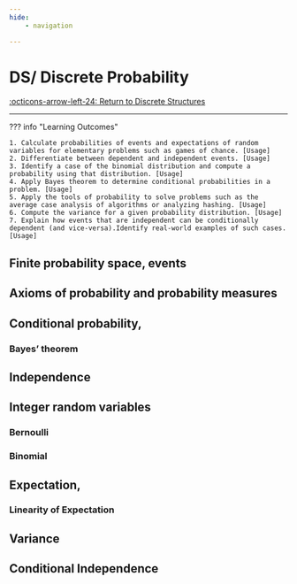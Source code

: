 ```yaml
---
hide:
    - navigation 

---
```


# DS/ Discrete Probability

[:octicons-arrow-left-24: Return to Discrete Structures](/Knowledge-Notebook/Discrete-Structures/)

---


??? info "Learning Outcomes"

    1. Calculate probabilities of events and expectations of random variables for elementary problems such as games of chance. [Usage]
    2. Differentiate between dependent and independent events. [Usage]
    3. Identify a case of the binomial distribution and compute a probability using that distribution. [Usage]
    4. Apply Bayes theorem to determine conditional probabilities in a problem. [Usage]
    5. Apply the tools of probability to solve problems such as the average case analysis of algorithms or analyzing hashing. [Usage]
    6. Compute the variance for a given probability distribution. [Usage]
    7. Explain how events that are independent can be conditionally dependent (and vice-versa).Identify real-world examples of such cases. [Usage]

## Finite probability space, events

## Axioms of probability and probability measures

## Conditional probability, 

### Bayes’ theorem

## Independence

## Integer random variables 

### Bernoulli

### Binomial

## Expectation, 

### Linearity of Expectation

## Variance

## Conditional Independence
